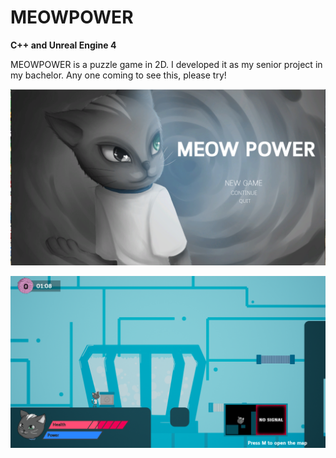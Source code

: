 # MEOWPOWER
**C++ and Unreal Engine 4**

MEOWPOWER is a puzzle game in 2D. I developed it as my senior project in my bachelor. Any one coming to see this, please try!

![Image of mainmenu](https://github.com/wwongkamjan/MEOWPOWER/blob/master/mainmenu.PNG)

![allInGameUI](https://github.com/wwongkamjan/MEOWPOWER/blob/master/allInGameUI.PNG)



